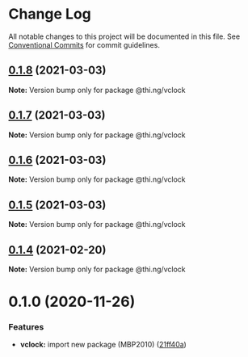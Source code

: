 # Change Log

All notable changes to this project will be documented in this file.
See [Conventional Commits](https://conventionalcommits.org) for commit guidelines.

## [0.1.8](https://github.com/thi-ng/umbrella/compare/@thi.ng/vclock@0.1.7...@thi.ng/vclock@0.1.8) (2021-03-03)

**Note:** Version bump only for package @thi.ng/vclock





## [0.1.7](https://github.com/thi-ng/umbrella/compare/@thi.ng/vclock@0.1.6...@thi.ng/vclock@0.1.7) (2021-03-03)

**Note:** Version bump only for package @thi.ng/vclock





## [0.1.6](https://github.com/thi-ng/umbrella/compare/@thi.ng/vclock@0.1.5...@thi.ng/vclock@0.1.6) (2021-03-03)

**Note:** Version bump only for package @thi.ng/vclock





## [0.1.5](https://github.com/thi-ng/umbrella/compare/@thi.ng/vclock@0.1.4...@thi.ng/vclock@0.1.5) (2021-03-03)

**Note:** Version bump only for package @thi.ng/vclock





## [0.1.4](https://github.com/thi-ng/umbrella/compare/@thi.ng/vclock@0.1.3...@thi.ng/vclock@0.1.4) (2021-02-20)

**Note:** Version bump only for package @thi.ng/vclock





# 0.1.0 (2020-11-26)


### Features

* **vclock:** import new package (MBP2010) ([21ff40a](https://github.com/thi-ng/umbrella/commit/21ff40a92df972abefd7aa94ced61193c9da68a9))
